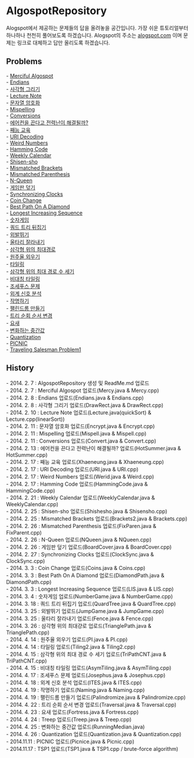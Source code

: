 <H1>AlgospotRepository</H1>
<p>
Alogspot에서 제공하는 문제들의 답을 올려놓을 공간입니다.
가장 쉬운 튜토리얼부터 하나하나 천천히 풀어보도록 하겠습니다.
Alogspot의 주소는 <a href="http://algospot.com">alogspot.com</a> 이며 문제는 링크로 대체하고 답만 올리도록 하겠습니다.</p>

<h2> Problems </h2>
<p>
- <a href="http://algospot.com/judge/problem/read/MERCY">Merciful Algospot</a><br/>
- <a href="http://algospot.com/judge/problem/read/ENDIANS">Endians</a><br/>
- <a href="http://algospot.com/judge/problem/read/DRAWRECT">사각형 그리기</a><br/>
- <a href="http://algospot.com/judge/problem/read/LECTURE">Lecture Note</a><br/>
- <a href="http://algospot.com/judge/problem/read/ENCRYPT">문자열 암호화</a><br/>
- <a href="http://algospot.com/judge/problem/read/MISPELL">Mispelling</a><br/>
- <a href="http://algospot.com/judge/problem/read/CONVERT">Conversions</a><br/>
- <a href="http://algospot.com/judge/problem/read/HOTSUMMER">에어컨을 끈다고 전력난이 해결될까?</a><br/>
- <a href="http://algospot.com/judge/problem/read/XHAENEUNG">째능 교육</a><br/>
- <a href="http://algospot.com/judge/problem/read/URI">URI Decoding</a><br/>
- <a href="http://algospot.com/judge/problem/read/WEIRD">Weird Numbers</a><br/>
- <a href="http://algospot.com/judge/problem/read/HAMMINGCODE">Hamming Code</a><br/>
- <a href="http://algospot.com/judge/problem/read/WEEKLYCALENDAR">Weekly Calendar</a><br/>
- <a href="http://algospot.com/judge/problem/read/SHISENSHO">Shisen-sho</a><br/>
- <a href="http://algospot.com/judge/problem/read/BRACKETS2">Mismatched Brackets</a><br/>
- <a href="http://algospot.com/judge/problem/read/FIXPAREN">Mismatched Parenthesis</a><br/>
- <a href="http://algospot.com/judge/problem/read/NQUEEN">N-Queen</a><br/>
- <a href="http://algospot.com/judge/problem/read/BOARDCOVER">게임판 덮기</a><br/>
- <a href="http://algospot.com/judge/problem/read/CLOCKSYNC">Synchronizing Clocks</a><br/>
- <a href="http://algospot.com/judge/problem/read/COINS">Coin Change</a><br/>
- <a href="http://algospot.com/judge/problem/read/DIAMONDPATH">Best Path On A Diamond</a><br/>
- <a href="http://algospot.com/judge/problem/read/LIS">Longest Increasing Sequence</a><br/>
- <a href="http://algospot.com/judge/problem/read/NUMBERGAME">숫자게임</a><br/>
- <a href="http://algospot.com/judge/problem/read/QUARDTREE">쿼드 트리 뒤집기</a><br/>
- <a href="http://algospot.com/judge/problem/read/JUMPGAME">외발뛰기</a><br/>
- <a href="http://algospot.com/judge/problem/read/FENCE">울타리 잘라내기</a><br/>
- <a href="http://algospot.com/judge/problem/read/TRIANGLEPATH">삼각형 위의 최대경로</a><br/>
- <a href="http://algospot.com/judge/problem/read/PI">원주율 외우기</a><br/>
- <a href="http://algospot.com/judge/problem/read/TILING2">타일링</a><br/>
- <a href="http://algospot.com/judge/problem/read/TRIPATHCNT">삼각형 위의 최대 경로 수 세기</a><br/>
- <a href="http://algospot.com/judge/problem/read/ASYMTILING">비대칭 타일링</a><br/>
- <a href="http://algospot.com/judge/problem/read/JOSEPHUS">조세푸스 문제</a><br/>
- <a href="http://algospot.com/judge/problem/read/ITES">외계 신호 분석</a><br/>
- <a href="http://algospot.com/judge/problem/read/NAMING">작명하기</a><br/>
- <a href="http://algospot.com/judge/problem/read/PALINDROMIZE">팰린드롬 만들기</a><br/>
- <a href="http://algospot.com/judge/problem/read/TRAVERSAL">트리 순회 순서 변경</a><br/>
- <a href="http://algospot.com/judge/problem/read/FORTRESS">요새</a><br/>
- <a href="http://algospot.com/judge/problem/read/RUNNINGMEDIAN">변화하는 중간값</a><br/>
- <a href="http://algospot.com/judge/problem/read/QUANTIZATION">Quantization</a><br/>
- <a href="http://algospot.com/judge/problem/read/PICNIC">PICNIC</a><br/>
- <a href="http://algospot.com/judge/problem/read/TSP1">Traveling Salesman Problem1</a><br/>
</P>



<h2>History</h2>
<p>
- 2014. 2.  7 : AlgospotRepository 생성 및 ReadMe.md 업로드<br/>
- 2014. 2.  7 : Merciful Algospot 업로드(Mercy.java & Mercy.cpp)<br/>
- 2014. 2.  8 : Endians 업로드(Endians.java & Endians.cpp)<br/>
- 2014. 2.  8 : 사각형 그리기 업로드(DrawRect.java & DrawRect.cpp)<br/>
- 2014. 2. 10 : Lecture Note 업로드(Lecture.java(quickSort) & Lecture.cpp(linearSort))<br/>
- 2014. 2. 11 : 문자열 암호화 업로드(Encrypt.java & Encrypt.cpp)<br/>
- 2014. 2. 11 : Mispelling 업로드(Mispell.java & Mispell.cpp)<br/>
- 2014. 2. 11 : Conversions 업로드(Convert.java & Convert.cpp)<br/>
- 2014. 2. 13 : 에어컨을 끈다고 전력난이 해결될까? 업로드(HotSummer.java & HotSummer.cpp)<br/>
- 2014. 2. 17 : 째능 교육 업로드(Xhaeneung.java & Xhaeneung.cpp)<br/>
- 2014. 2. 17 : URI Decoding 업로드(URI.java & URI.cpp)<br/>
- 2014. 2. 17 : Weird Numbers 업로드(Werid.java & Weird.cpp)<br/>
- 2014. 2. 17 : Hamming Code 업로드(HammingCode.java & HammingCode.cpp)<br/>
- 2014. 2. 21 : Weekly Calendar 업로드(WeeklyCalendar.java & WeeklyCalendar.cpp)<br/>
- 2014. 2. 25 : Shisen-sho 업로드(Shishesho.java & Shisensho.cpp)<br/>
- 2014. 2. 25 : Mismatched Brackets 업로드(Brackets2.java & Brackets.cpp)<br/>
- 2014. 2. 26 : Mismatched Parenthesis 업로드(FixParen.java & FixParent.cpp)<br/>
- 2014. 2. 26 : N-Queen 업로드(NQueen.java & NQueen.cpp)<br/>
- 2014. 2. 26 : 게임판 덮기 업로드(BoardCover.java & BoardCover.cpp)<br/>
- 2014. 2. 27 : Synchronizing Clocks 업로드(ClockSync.java & ClockSync.cpp)<br/>
- 2014. 3.  3 : Coin Change 업로드(Coins.java & Coins.cpp)<br/> 
- 2014. 3.  3 : Best Path On A Diamond 업로드(DiamondPath.java & DiamondPath.cpp)<br/>
- 2014. 3.  3 : Longest Increasing Sequence 업로드(LIS.java & LIS.cpp)<br/>
- 2014. 3.  4 : 숫자게임 업로드(NumberGame.java & NumberGame.cpp)<br/>
- 2014. 3. 18 : 쿼드 트리 뒤집기 업로드(QuardTree.java & QuardTree.cpp)<br/>
- 2014. 3. 25 : 외발뛰기 업로드(JumpGame.java & JumpGame.cpp)<br/>
- 2014. 3. 25 : 울타리 잘라내기 업로드(Fence.java & Fence.cpp)<br/>
- 2014. 3. 26 : 삼각형 위의 최대걍로 업로드(TrianglePath.java & TrianglePath.cpp)<br/>
- 2014. 4. 14 : 원주율 외우기 업로드(PI.java & PI.cpp)<br/>
- 2014. 4. 14 : 타일링 업로드(Tiling2.java & Tiling2.cpp)<br/>
- 2014. 4. 15 : 삼각형 위의 최대 경로 수 세기 업로드(TriPathCNT.java & TriPathCNT.cpp)<br/>
- 2014. 4. 15 : 비대칭 타일링 업로드(AsymTiling.java & AsymTiling.cpp)<br/>
- 2014. 4. 17 : 조세푸스 문제 업로드(Josephus.java & Josephus.cpp)<br/>
- 2014. 4. 18 : 외계 신호 분석 업로드(ITES.java & ITES.cpp)<br/>
- 2014. 4. 19 : 작명하기 업로드(Naming.java & Naming.cpp)<br/>
- 2014. 4. 19 : 팰린드롬 만들기 업로드(Palindromize.java & Palindromize.cpp)<br/>
- 2014. 4. 22 : 트리 순회 순서 변경 업로드(Traversal.java & Traversal.cpp)<br/>
- 2014. 4. 23 : 요새 업로드(Fortress.java & Fortress.cpp)<br/>
- 2014. 4. 24 : Treep 업로드(Treep.java & Treep.cpp)<br/>
- 2014. 4. 25 : 변화하는 중간값 업로드(RunningMedian.java)<br/>
- 2014. 4. 26 : Quantization 업로드(Quantization.java & Quantization.cpp)<br/>
- 2014.11.11 : PICNIC 업로드(Picnice.java & Picnic.cpp)<br/>
- 2014.11.17 : TSP1 업로드(TSP1.java & TSP1.cpp / brute-force algorithm)<br/>
</p>
